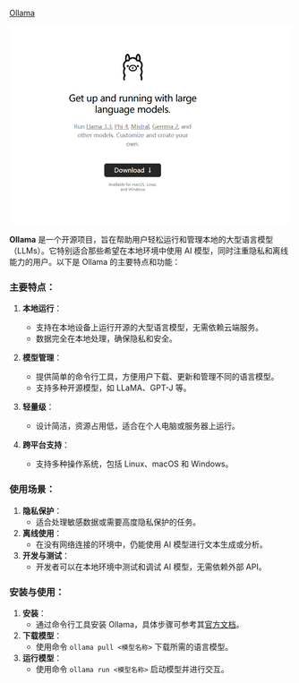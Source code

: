 
[Ollama](https://ollama.com/)

![](附件/Pasted%20image%2020250122151604.png)

**Ollama** 是一个开源项目，旨在帮助用户轻松运行和管理本地的大型语言模型（LLMs）。它特别适合那些希望在本地环境中使用 AI 模型，同时注重隐私和离线能力的用户。以下是 Ollama 的主要特点和功能：


### 主要特点：
1. **本地运行**：
   - 支持在本地设备上运行开源的大型语言模型，无需依赖云端服务。
   - 数据完全在本地处理，确保隐私和安全。

2. **模型管理**：
   - 提供简单的命令行工具，方便用户下载、更新和管理不同的语言模型。
   - 支持多种开源模型，如 LLaMA、GPT-J 等。

3. **轻量级**：
   - 设计简洁，资源占用低，适合在个人电脑或服务器上运行。

4. **跨平台支持**：
   - 支持多种操作系统，包括 Linux、macOS 和 Windows。

### 使用场景：
1. **隐私保护**：
   - 适合处理敏感数据或需要高度隐私保护的任务。
2. **离线使用**：
   - 在没有网络连接的环境中，仍能使用 AI 模型进行文本生成或分析。
3. **开发与测试**：
   - 开发者可以在本地环境中测试和调试 AI 模型，无需依赖外部 API。

### 安装与使用：
1. **安装**：
   - 通过命令行工具安装 Ollama，具体步骤可参考其[官方文档](https://ollama.ai)。
2. **下载模型**：
   - 使用命令 `ollama pull <模型名称>` 下载所需的语言模型。
3. **运行模型**：
   - 使用命令 `ollama run <模型名称>` 启动模型并进行交互。
